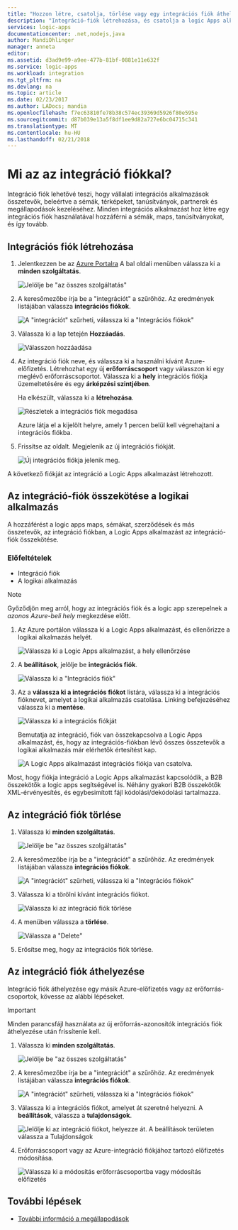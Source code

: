 ```yaml
---
title: "Hozzon létre, csatolja, törlése vagy egy integrációs fiók áthelyezése az Azure logic apps |} Microsoft Docs"
description: "Integráció-fiók létrehozása, és csatolja a logic Apps alkalmazások"
services: logic-apps
documentationcenter: .net,nodejs,java
author: MandiOhlinger
manager: anneta
editor: 
ms.assetid: d3ad9e99-a9ee-477b-81bf-0881e11e632f
ms.service: logic-apps
ms.workload: integration
ms.tgt_pltfrm: na
ms.devlang: na
ms.topic: article
ms.date: 02/23/2017
ms.author: LADocs; mandia
ms.openlocfilehash: f7ec63810fe78b38c574ec39369d5926f80e595e
ms.sourcegitcommit: d87b039e13a5f8df1ee9d82a727e6bc04715c341
ms.translationtype: MT
ms.contentlocale: hu-HU
ms.lasthandoff: 02/21/2018
---
```

# <a name="what-is-an-integration-account"></a>Mi az az integráció fiókkal?

Integráció fiók lehetővé teszi, hogy vállalati integrációs alkalmazások összetevők, beleértve a sémák, térképeket, tanúsítványok, partnerek és megállapodások kezeléséhez. Minden integrációs alkalmazást hoz létre egy integrációs fiók használatával hozzáférni a sémák, maps, tanúsítványokat, és így tovább.

## <a name="create-an-integration-account"></a>Integrációs fiók létrehozása

1.  Jelentkezzen be az [Azure Portalra](http://portal.azure.com "Azure Portal") A bal oldali menüben válassza ki a **minden szolgáltatás**.

    ![Jelölje be "az összes szolgáltatás"](./media/logic-apps-enterprise-integration-accounts/account-1.png)

2. A keresőmezőbe írja be a "integrációt" a szűrőhöz. Az eredmények listájában válassza **integrációs fiókok**.

    ![A "integrációt" szűrheti, válassza ki a "Integrációs fiókok"](./media/logic-apps-enterprise-integration-accounts/account-2.png)  

3. Válassza ki a lap tetején **Hozzáadás**.

    ![Válasszon hozzáadása](./media/logic-apps-enterprise-integration-accounts/account-3.png)

4. Az integráció fiók neve, és válassza ki a használni kívánt Azure-előfizetés. Létrehozhat egy új **erőforráscsoport** vagy válasszon ki egy meglévő erőforráscsoportot. Válassza ki a **hely** integrációs fiókja üzemeltetésére és egy **árképzési szintjében**. 

    Ha elkészült, válassza ki a **létrehozása**.

    ![Részletek a integrációs fiók megadása](./media/logic-apps-enterprise-integration-accounts/account-4.png)

    Azure látja el a kijelölt helyre, amely 1 percen belül kell végrehajtani a integrációs fiókba.

5. Frissítse az oldalt. Megjelenik az új integrációs fiókját.

    ![Új integrációs fiókja jelenik meg.](./media/logic-apps-enterprise-integration-accounts/account-5.png) 

A következő fiókját az integráció a Logic Apps alkalmazást létrehozott. 

## <a name="link-an-integration-account-to-a-logic-app"></a>Az integráció-fiók összekötése a logikai alkalmazás

A hozzáférést a logic apps maps, sémákat, szerződések és más összetevők, az integráció fiókban, a Logic Apps alkalmazást az integráció-fiók összekötése.

### <a name="prerequisites"></a>Előfeltételek

* Integráció fiók
* A logikai alkalmazás

> [!NOTE] 
> Győződjön meg arról, hogy az integrációs fiók és a logic app szerepelnek a *azonos Azure-beli hely* megkezdése előtt.


1. Az Azure portálon válassza ki a Logic Apps alkalmazást, és ellenőrizze a logikai alkalmazás helyét.

    ![Válassza ki a Logic Apps alkalmazást, a hely ellenőrzése](./media/logic-apps-enterprise-integration-accounts/linkaccount-1.png)

2. A **beállítások**, jelölje be **integrációs fiók**.

    ![Válassza ki a "Integrációs fiók"](./media/logic-apps-enterprise-integration-accounts/linkaccount-2.png)

3. Az a **válassza ki a integrációs fiókot** listára, válassza ki a integrációs fióknevet, amelyet a logikai alkalmazás csatolása. Linking befejezéséhez válassza ki a **mentése**.

    ![Válassza ki a integrációs fiókját](./media/logic-apps-enterprise-integration-accounts/linkaccount-3.png)

    Bemutatja az integráció, fiók van összekapcsolva a Logic Apps alkalmazást, és, hogy az integrációs-fiókban lévő összes összetevők a logikai alkalmazás már elérhetők értesítést kap.

    ![A Logic Apps alkalmazást integrációs fiókja van csatolva.](./media/logic-apps-enterprise-integration-accounts/linkaccount-5.png)

Most, hogy fiókja integráció a Logic Apps alkalmazást kapcsolódik, a B2B összekötők a logic apps segítségével is. Néhány gyakori B2B összekötők XML-érvényesítés, és egybesimított fájl kódolási/dekódolási tartalmazza.  

## <a name="delete-your-integration-account"></a>Az integráció fiók törlése

1. Válassza ki **minden szolgáltatás**.

    ![Jelölje be "az összes szolgáltatás"](./media/logic-apps-enterprise-integration-accounts/account-1.png)

2. A keresőmezőbe írja be a "integrációt" a szűrőhöz. Az eredmények listájában válassza **integrációs fiókok**.

    ![A "integrációt" szűrheti, válassza ki a "Integrációs fiókok"](./media/logic-apps-enterprise-integration-accounts/account-2.png)  

3. Válassza ki a törölni kívánt integrációs fiókot.

    ![Válassza ki az integráció fiók törlése](./media/logic-apps-enterprise-integration-accounts/account-5.png)

4. A menüben válassza a **törlése**.

    ![Válassza a "Delete"](./media/logic-apps-enterprise-integration-accounts/delete.png)

5. Erősítse meg, hogy az integrációs fiók törlése.

## <a name="move-your-integration-account"></a>Az integráció fiók áthelyezése

Integráció fiók áthelyezése egy másik Azure-előfizetés vagy az erőforrás-csoportok, kövesse az alábbi lépéseket.

> [!IMPORTANT]
> Minden parancsfájl használata az új erőforrás-azonosítók integrációs fiók áthelyezése után frissítenie kell.

1. Válassza ki **minden szolgáltatás**.

    ![Jelölje be "az összes szolgáltatás"](./media/logic-apps-enterprise-integration-accounts/account-1.png)

2. A keresőmezőbe írja be a "integrációt" a szűrőhöz. Az eredmények listájában válassza **integrációs fiókok**.

    ![A "integrációt" szűrheti, válassza ki a "Integrációs fiókok"](./media/logic-apps-enterprise-integration-accounts/account-2.png)

3. Válassza ki a integrációs fiókot, amelyet át szeretné helyezni. A **beállítások**, válassza a **tulajdonságok**.

    ![Jelölje ki az integráció fiókot, helyezze át. A beállítások területen válassza a Tulajdonságok](./media/logic-apps-enterprise-integration-accounts/move.png)

5. Erőforráscsoport vagy az Azure-integráció fiókjához tartozó előfizetés módosítása.

    ![Válassza ki a módosítás erőforráscsoportba vagy módosítás előfizetés](./media/logic-apps-enterprise-integration-accounts/move-2.png)

## <a name="next-steps"></a>További lépések
* [További információ a megállapodások](../logic-apps/logic-apps-enterprise-integration-agreements.md "vállalati integrációs megállapodások ismertetése")  

